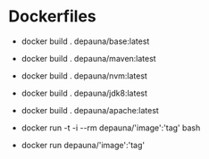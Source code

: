 # Dockerfiles

- docker build . depauna/base:latest
- docker build . depauna/maven:latest
- docker build . depauna/nvm:latest
- docker build . depauna/jdk8:latest
- docker build . depauna/apache:latest


- docker run -t -i --rm depauna/'image':'tag' bash
- docker run depauna/'image':'tag'

